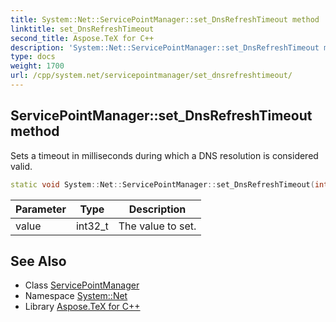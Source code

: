 ```yaml
---
title: System::Net::ServicePointManager::set_DnsRefreshTimeout method
linktitle: set_DnsRefreshTimeout
second_title: Aspose.TeX for C++
description: 'System::Net::ServicePointManager::set_DnsRefreshTimeout method. Sets a timeout in milliseconds during which a DNS resolution is considered valid in C++.'
type: docs
weight: 1700
url: /cpp/system.net/servicepointmanager/set_dnsrefreshtimeout/
---
```

## ServicePointManager::set_DnsRefreshTimeout method


Sets a timeout in milliseconds during which a DNS resolution is considered valid.

```cpp
static void System::Net::ServicePointManager::set_DnsRefreshTimeout(int32_t value)
```


| Parameter | Type | Description |
| --- | --- | --- |
| value | int32_t | The value to set. |

## See Also

* Class [ServicePointManager](../)
* Namespace [System::Net](../../)
* Library [Aspose.TeX for C++](../../../)
